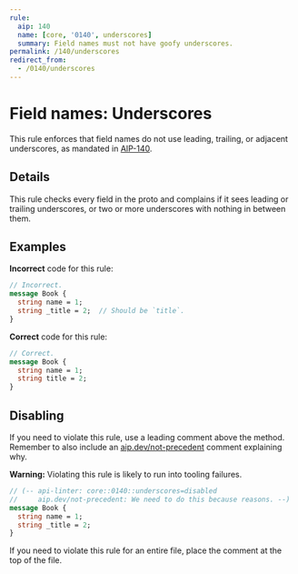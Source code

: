 ```yaml
---
rule:
  aip: 140
  name: [core, '0140', underscores]
  summary: Field names must not have goofy underscores.
permalink: /140/underscores
redirect_from:
  - /0140/underscores
---
```


# Field names: Underscores

This rule enforces that field names do not use leading, trailing, or adjacent
underscores, as mandated in [AIP-140][].

## Details

This rule checks every field in the proto and complains if it sees leading or
trailing underscores, or two or more underscores with nothing in between them.

## Examples

**Incorrect** code for this rule:

```proto
// Incorrect.
message Book {
  string name = 1;
  string _title = 2;  // Should be `title`.
}
```

**Correct** code for this rule:

```proto
// Correct.
message Book {
  string name = 1;
  string title = 2;
}
```

## Disabling

If you need to violate this rule, use a leading comment above the method.
Remember to also include an [aip.dev/not-precedent][] comment explaining why.

**Warning:** Violating this rule is likely to run into tooling failures.

```proto
// (-- api-linter: core::0140::underscores=disabled
//     aip.dev/not-precedent: We need to do this because reasons. --)
message Book {
  string name = 1;
  string _title = 2;
}
```

If you need to violate this rule for an entire file, place the comment at the
top of the file.

[aip-140]: https://aip.dev/140
[aip.dev/not-precedent]: https://aip.dev/not-precedent
